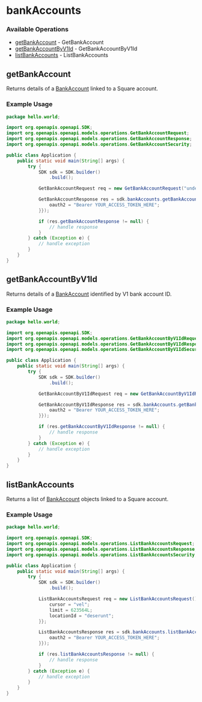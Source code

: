 # bankAccounts

### Available Operations

* [getBankAccount](#getbankaccount) - GetBankAccount
* [getBankAccountByV1Id](#getbankaccountbyv1id) - GetBankAccountByV1Id
* [listBankAccounts](#listbankaccounts) - ListBankAccounts

## getBankAccount

Returns details of a [BankAccount](https://developer.squareup.com/reference/square_2021-08-18/objects/BankAccount)
linked to a Square account.

### Example Usage

```java
package hello.world;

import org.openapis.openapi.SDK;
import org.openapis.openapi.models.operations.GetBankAccountRequest;
import org.openapis.openapi.models.operations.GetBankAccountResponse;
import org.openapis.openapi.models.operations.GetBankAccountSecurity;

public class Application {
    public static void main(String[] args) {
        try {
            SDK sdk = SDK.builder()
                .build();

            GetBankAccountRequest req = new GetBankAccountRequest("unde");            

            GetBankAccountResponse res = sdk.bankAccounts.getBankAccount(req, new GetBankAccountSecurity("nulla") {{
                oauth2 = "Bearer YOUR_ACCESS_TOKEN_HERE";
            }});

            if (res.getBankAccountResponse != null) {
                // handle response
            }
        } catch (Exception e) {
            // handle exception
        }
    }
}
```

## getBankAccountByV1Id

Returns details of a [BankAccount](https://developer.squareup.com/reference/square_2021-08-18/objects/BankAccount) identified by V1 bank account ID.

### Example Usage

```java
package hello.world;

import org.openapis.openapi.SDK;
import org.openapis.openapi.models.operations.GetBankAccountByV1IdRequest;
import org.openapis.openapi.models.operations.GetBankAccountByV1IdResponse;
import org.openapis.openapi.models.operations.GetBankAccountByV1IdSecurity;

public class Application {
    public static void main(String[] args) {
        try {
            SDK sdk = SDK.builder()
                .build();

            GetBankAccountByV1IdRequest req = new GetBankAccountByV1IdRequest("corrupti");            

            GetBankAccountByV1IdResponse res = sdk.bankAccounts.getBankAccountByV1Id(req, new GetBankAccountByV1IdSecurity("illum") {{
                oauth2 = "Bearer YOUR_ACCESS_TOKEN_HERE";
            }});

            if (res.getBankAccountByV1IdResponse != null) {
                // handle response
            }
        } catch (Exception e) {
            // handle exception
        }
    }
}
```

## listBankAccounts

Returns a list of [BankAccount](https://developer.squareup.com/reference/square_2021-08-18/objects/BankAccount) objects linked to a Square account.

### Example Usage

```java
package hello.world;

import org.openapis.openapi.SDK;
import org.openapis.openapi.models.operations.ListBankAccountsRequest;
import org.openapis.openapi.models.operations.ListBankAccountsResponse;
import org.openapis.openapi.models.operations.ListBankAccountsSecurity;

public class Application {
    public static void main(String[] args) {
        try {
            SDK sdk = SDK.builder()
                .build();

            ListBankAccountsRequest req = new ListBankAccountsRequest() {{
                cursor = "vel";
                limit = 623564L;
                locationId = "deserunt";
            }};            

            ListBankAccountsResponse res = sdk.bankAccounts.listBankAccounts(req, new ListBankAccountsSecurity("suscipit") {{
                oauth2 = "Bearer YOUR_ACCESS_TOKEN_HERE";
            }});

            if (res.listBankAccountsResponse != null) {
                // handle response
            }
        } catch (Exception e) {
            // handle exception
        }
    }
}
```
